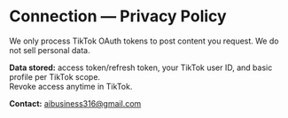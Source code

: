 # Connection — Privacy Policy

We only process TikTok OAuth tokens to post content you request. We do not sell personal data.

**Data stored:** access token/refresh token, your TikTok user ID, and basic profile per TikTok scope.  
Revoke access anytime in TikTok.

**Contact:** aibusiness316@gmail.com